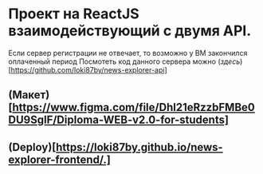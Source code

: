 # Проект на ReactJS взаимодействующий с двумя API. 
Если сервер регистрации не отвечает, то возможно у ВМ закончился оплаченный период 
Посмотеть код данного сервера можно (_здесь_)[https://github.com/loki87by/news-explorer-api]

## (Макет)[https://www.figma.com/file/Dhl21eRzzbFMBe0DU9SglF/Diploma-WEB-v2.0-for-students] 
## (Deploy)[https://loki87by.github.io/news-explorer-frontend/.]  
